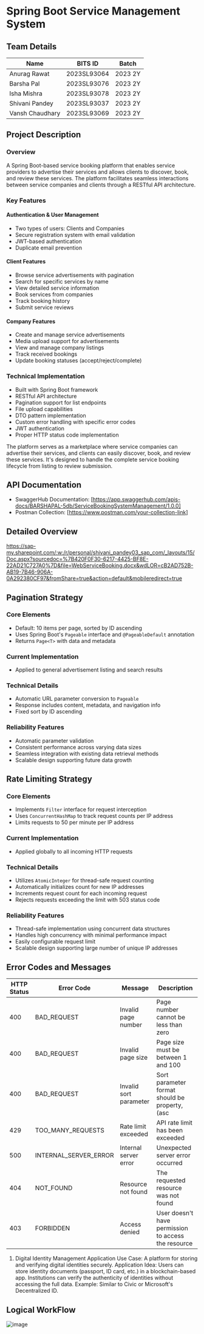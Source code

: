# Spring Boot Service Management System

## Team Details
| Name | BITS ID | Batch |
|------|------------|-------|
| Anurag Rawat | 2023SL93064 | 2023 2Y |
| Barsha Pal | 2023SL93076 | 2023 2Y |
| Isha Mishra | 2023SL93078 | 2023 2Y |
| Shivani Pandey | 2023SL93037 | 2023 2Y |
| Vansh Chaudhary | 2023SL93069 | 2023 2Y |

## Project Description
### Overview
A Spring Boot-based service booking platform that enables service providers to advertise their services and allows clients to discover, book, and review these services. The platform facilitates seamless interactions between service companies and clients through a RESTful API architecture.

### Key Features

#### Authentication & User Management
- Two types of users: Clients and Companies
- Secure registration system with email validation
- JWT-based authentication
- Duplicate email prevention

#### Client Features
- Browse service advertisements with pagination
- Search for specific services by name
- View detailed service information
- Book services from companies
- Track booking history
- Submit service reviews

#### Company Features
- Create and manage service advertisements
- Media upload support for advertisements
- View and manage company listings
- Track received bookings
- Update booking statuses (accept/reject/complete)

### Technical Implementation
- Built with Spring Boot framework
- RESTful API architecture
- Pagination support for list endpoints
- File upload capabilities
- DTO pattern implementation
- Custom error handling with specific error codes
- JWT authentication
- Proper HTTP status code implementation

The platform serves as a marketplace where service companies can advertise their services, and clients can easily discover, book, and review these services. It's designed to handle the complete service booking lifecycle from listing to review submission.

## API Documentation
- SwaggerHub Documentation: [https://app.swaggerhub.com/apis-docs/BARSHAPAL-5db/ServiceBookingSystemManagement/1.0.0]
- Postman Collection: [https://www.postman.com/your-collection-link]

## Detailed Overview
https://sap-my.sharepoint.com/:w:/r/personal/shivani_pandey03_sap_com/_layouts/15/Doc.aspx?sourcedoc=%7B420F0F30-6217-4425-BF8E-22AD21C727A0%7D&file=WebServiceBooking.docx&wdLOR=cB2AD752B-AB19-7B46-906A-0A292380CF97&fromShare=true&action=default&mobileredirect=true

## Pagination Strategy

### Core Elements
- Default: 10 items per page, sorted by ID ascending
- Uses Spring Boot's `Pageable` interface and `@PageableDefault` annotation
- Returns `Page<T>` with data and metadata

### Current Implementation
- Applied to general advertisement listing and search results

### Technical Details
- Automatic URL parameter conversion to `Pageable`
- Response includes content, metadata, and navigation info
- Fixed sort by ID ascending

### Reliability Features
- Automatic parameter validation
- Consistent performance across varying data sizes
- Seamless integration with existing data retrieval methods
- Scalable design supporting future data growth

## Rate Limiting Strategy
### Core Elements
- Implements `Filter` interface for request interception
- Uses `ConcurrentHashMap` to track request counts per IP address
- Limits requests to 50 per minute per IP address

### Current Implementation
- Applied globally to all incoming HTTP requests

### Technical Details
- Utilizes `AtomicInteger` for thread-safe request counting
- Automatically initializes count for new IP addresses
- Increments request count for each incoming request
- Rejects requests exceeding the limit with 503 status code

### Reliability Features
- Thread-safe implementation using concurrent data structures
- Handles high concurrency with minimal performance impact
- Easily configurable request limit
- Scalable design supporting large number of unique IP addresses

## Error Codes and Messages

| HTTP Status | Error Code | Message | Description |
|------------|------------|---------|-------------|
| 400 | BAD_REQUEST | Invalid page number | Page number cannot be less than zero |
| 400 | BAD_REQUEST | Invalid page size | Page size must be between 1 and 100 |
| 400 | BAD_REQUEST | Invalid sort parameter | Sort parameter format should be property,(asc|desc) |
| 429 | TOO_MANY_REQUESTS | Rate limit exceeded | API rate limit has been exceeded |
| 500 | INTERNAL_SERVER_ERROR | Internal server error | Unexpected server error occurred |
| 404 | NOT_FOUND | Resource not found | The requested resource was not found |
| 403 | FORBIDDEN | Access denied | User doesn't have permission to access the resource |


1. Digital Identity Management Application
Use Case: A platform for storing and verifying digital identities securely.
Application Idea:
Users can store identity documents (passport, ID card, etc.) in a blockchain-based app.
Institutions can verify the authenticity of identities without accessing the full data.
Example:
Similar to Civic or Microsoft's Decentralized ID.



## Logical WorkFlow

![image](https://github.com/user-attachments/assets/a4897e01-601e-4146-a897-476b72e265ed)

